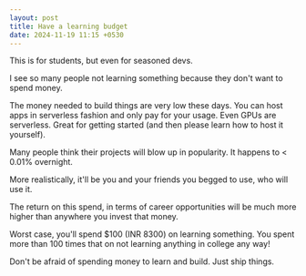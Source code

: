 ```yaml
---
layout: post
title: Have a learning budget
date: 2024-11-19 11:15 +0530
---
```


This is for students, but even for seasoned devs.

I see so many people not learning something because they don't want to spend money.

The money needed to build things are very low these days. You can host apps in serverless fashion and only pay for your usage. Even GPUs are serverless. Great for getting started (and then please learn how to host it yourself).

Many people think their projects will blow up in popularity. It happens to < 0.01% overnight.

More realistically, it'll be you and your friends you begged to use, who will use it.

The return on this spend, in terms of career opportunities will be much more higher than anywhere you invest that money.

Worst case, you'll spend $100 (INR 8300) on learning something. You spent more than 100 times that on not learning anything in college any way!

Don't be afraid of spending money to learn and build. Just ship things.